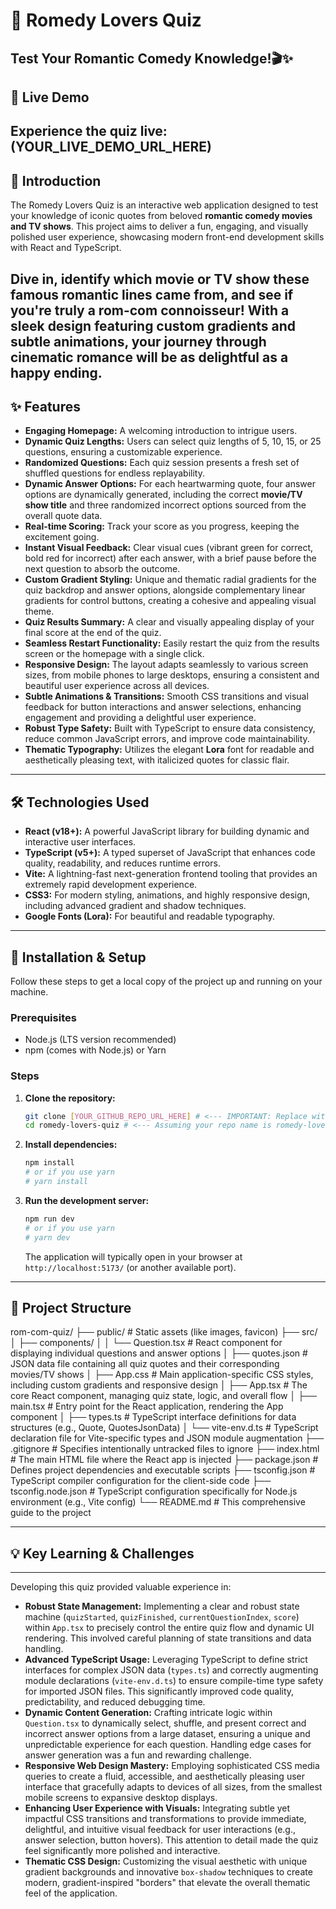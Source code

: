 # 💖 Romedy Lovers Quiz
## Test Your Romantic Comedy Knowledge!🎬✨

## 🚀 Live Demo

Experience the quiz live: (YOUR_LIVE_DEMO_URL_HERE)
---
## 📝 Introduction

The Romedy Lovers Quiz is an interactive web application designed to test your knowledge of iconic quotes from beloved **romantic comedy movies and TV shows**. This project aims to deliver a fun, engaging, and visually polished user experience, showcasing modern front-end development skills with React and TypeScript.

Dive in, identify **which movie or TV show** these famous romantic lines came from, and see if you're truly a rom-com connoisseur! With a sleek design featuring custom gradients and subtle animations, your journey through cinematic romance will be as delightful as a happy ending.
---
## ✨ Features

* **Engaging Homepage:** A welcoming introduction to intrigue users.
* **Dynamic Quiz Lengths:** Users can select quiz lengths of 5, 10, 15, or 25 questions, ensuring a customizable experience.
* **Randomized Questions:** Each quiz session presents a fresh set of shuffled questions for endless replayability.
* **Dynamic Answer Options:** For each heartwarming quote, four answer options are dynamically generated, including the correct **movie/TV show title** and three randomized incorrect options sourced from the overall quote data.
* **Real-time Scoring:** Track your score as you progress, keeping the excitement going.
* **Instant Visual Feedback:** Clear visual cues (vibrant green for correct, bold red for incorrect) after each answer, with a brief pause before the next question to absorb the outcome.
* **Custom Gradient Styling:** Unique and thematic radial gradients for the quiz backdrop and answer options, alongside complementary linear gradients for control buttons, creating a cohesive and appealing visual theme.
* **Quiz Results Summary:** A clear and visually appealing display of your final score at the end of the quiz.
* **Seamless Restart Functionality:** Easily restart the quiz from the results screen or the homepage with a single click.
* **Responsive Design:** The layout adapts seamlessly to various screen sizes, from mobile phones to large desktops, ensuring a consistent and beautiful user experience across all devices.
* **Subtle Animations & Transitions:** Smooth CSS transitions and visual feedback for button interactions and answer selections, enhancing engagement and providing a delightful user experience.
* **Robust Type Safety:** Built with TypeScript to ensure data consistency, reduce common JavaScript errors, and improve code maintainability.
* **Thematic Typography:** Utilizes the elegant **Lora** font for readable and aesthetically pleasing text, with italicized quotes for classic flair.
---
## 🛠️ Technologies Used

* **React (v18+):** A powerful JavaScript library for building dynamic and interactive user interfaces.
* **TypeScript (v5+):** A typed superset of JavaScript that enhances code quality, readability, and reduces runtime errors.
* **Vite:** A lightning-fast next-generation frontend tooling that provides an extremely rapid development experience.
* **CSS3:** For modern styling, animations, and highly responsive design, including advanced gradient and shadow techniques.
* **Google Fonts (Lora):** For beautiful and readable typography.
---
## 🚀 Installation & Setup

Follow these steps to get a local copy of the project up and running on your machine.

### Prerequisites

* Node.js (LTS version recommended)
* npm (comes with Node.js) or Yarn

### Steps

1.  **Clone the repository:**
    ```bash
    git clone [YOUR_GITHUB_REPO_URL_HERE] # <--- IMPORTANT: Replace with your actual GitHub repo URL!
    cd romedy-lovers-quiz # <--- Assuming your repo name is romedy-lovers-quiz, adjust if different
    ```
2.  **Install dependencies:**
    ```bash
    npm install
    # or if you use yarn
    # yarn install
    ```
3.  **Run the development server:**
    ```bash
    npm run dev
    # or if you use yarn
    # yarn dev
    ```
    The application will typically open in your browser at `http://localhost:5173/` (or another available port).
---
## 📂 Project Structure
rom-com-quiz/
├── public/                # Static assets (like images, favicon)
├── src/
│   ├── components/
│   │   └── Question.tsx   # React component for displaying individual questions and answer options
│   ├── quotes.json        # JSON data file containing all quiz quotes and their corresponding movies/TV shows
│   ├── App.css            # Main application-specific CSS styles, including custom gradients and responsive design
│   ├── App.tsx            # The core React component, managing quiz state, logic, and overall flow
│   ├── main.tsx           # Entry point for the React application, rendering the App component
│   ├── types.ts           # TypeScript interface definitions for data structures (e.g., Quote, QuotesJsonData)
│   └── vite-env.d.ts      # TypeScript declaration file for Vite-specific types and JSON module augmentation
├── .gitignore             # Specifies intentionally untracked files to ignore
├── index.html             # The main HTML file where the React app is injected
├── package.json           # Defines project dependencies and executable scripts
├── tsconfig.json          # TypeScript compiler configuration for the client-side code
├── tsconfig.node.json     # TypeScript configuration specifically for Node.js environment (e.g., Vite config)
└── README.md              # This comprehensive guide to the project

---
## 💡 Key Learning & Challenges
---
Developing this quiz provided valuable experience in:

* **Robust State Management:** Implementing a clear and robust state machine (`quizStarted`, `quizFinished`, `currentQuestionIndex`, `score`) within `App.tsx` to precisely control the entire quiz flow and dynamic UI rendering. This involved careful planning of state transitions and data handling.
* **Advanced TypeScript Usage:** Leveraging TypeScript to define strict interfaces for complex JSON data (`types.ts`) and correctly augmenting module declarations (`vite-env.d.ts`) to ensure compile-time type safety for imported JSON files. This significantly improved code quality, predictability, and reduced debugging time.
* **Dynamic Content Generation:** Crafting intricate logic within `Question.tsx` to dynamically select, shuffle, and present correct and incorrect answer options from a large dataset, ensuring a unique and unpredictable experience for each question. Handling edge cases for answer generation was a fun and rewarding challenge.
* **Responsive Web Design Mastery:** Employing sophisticated CSS media queries to create a fluid, accessible, and aesthetically pleasing user interface that gracefully adapts to devices of all sizes, from the smallest mobile screens to expansive desktop displays.
* **Enhancing User Experience with Visuals:** Integrating subtle yet impactful CSS transitions and transformations to provide immediate, delightful, and intuitive visual feedback for user interactions (e.g., answer selection, button hovers). This attention to detail made the quiz feel significantly more polished and interactive.
* **Thematic CSS Design:** Customizing the visual aesthetic with unique gradient backgrounds and innovative `box-shadow` techniques to create modern, gradient-inspired "borders" that elevate the overall thematic feel of the application.